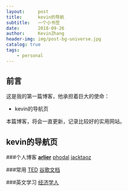 ```yaml
---
layout:     post
title:      kevin的导航
subtitle:   一个小书签
date:       2018-09-26
author:     KevinZhang
header-img: img/post-bg-universe.jpg
catalog: true
tags:
    - personal
---
```



## 前言

这是我的第一篇博客，他承担着巨大的使命：

*  kevin的导航页

本篇博客，将会一直更新，记录比较好的实用网站。


## kevin的导航页
###个人博客
**[arlier](http://arlier.work/daohang/daohang)** 
[phodal](https://www.phodal.com/) 
[jacktaoz](https://jacktaoz.github.io/) 

###常用
[TED](https://www.ted.com/)
[谷歌文档](https://docs.google.com/document)

###英文学习
[经济学人](https://www.economist.com/)

